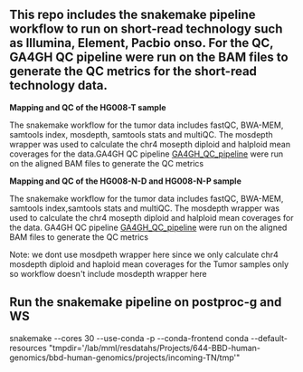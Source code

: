 ## This repo includes the snakemake pipeline workflow to run on short-read technology such as Illumina, Element, Pacbio onso. For the QC, GA4GH QC pipeline were run on the BAM files to generate the QC metrics for the short-read technology data.


**Mapping and QC of the HG008-T sample**

The snakemake workflow for the tumor data includes fastQC, BWA-MEM, samtools index, mosdepth, samtools stats and multiQC. The mosdepth wrapper was used to calculate the chr4 mosepth diploid and halploid mean coverages for the data.GA4GH QC pipeline [GA4GH_QC_pipeline](https://github.com/c-BIG/NPM-sample-qc/tree/v0.11.0) were run on the aligned BAM files to generate the QC metrics

**Mapping and QC of the HG008-N-D and HG008-N-P sample**

The snakemake workflow for the tumor data includes fastQC, BWA-MEM, samtools index,samtools stats and multiQC. The mosdepth wrapper was used to calculate the chr4 mosepth diploid and halploid mean coverages for the data. GA4GH QC pipeline [GA4GH_QC_pipeline](https://github.com/c-BIG/NPM-sample-qc/tree/v0.11.0) were run on the aligned BAM files to generate the QC metrics

Note: we dont use mosdpeth wrapper here since we only calculate chr4 mosdepth diploid and haploid mean coverages for the Tumor samples only so workflow doesn't include mosdepth wrapper here

## Run the snakemake pipeline on postproc-g and WS

snakemake --cores 30 --use-conda -p  --conda-frontend conda --default-resources "tmpdir='/lab/mml/resdatahs/Projects/644-BBD-human-genomics/bbd-human-genomics/projects/incoming-TN/tmp'"

